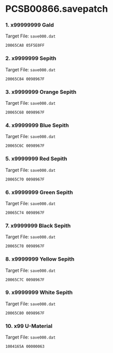# PCSB00866.savepatch

### 1. x99999999 Gald

Target File: `save000.dat`

```
20065CA8 05F5E0FF
```

### 2. x9999999 Sepith

Target File: `save000.dat`

```
20065C84 0098967F
```

### 3. x9999999 Orange Sepith

Target File: `save000.dat`

```
20065C68 0098967F
```

### 4. x9999999 Blue Sepith

Target File: `save000.dat`

```
20065C6C 0098967F
```

### 5. x9999999 Red Sepith

Target File: `save000.dat`

```
20065C70 0098967F
```

### 6. x9999999 Green Sepith

Target File: `save000.dat`

```
20065C74 0098967F
```

### 7. x9999999 Black Sepith

Target File: `save000.dat`

```
20065C78 0098967F
```

### 8. x9999999 Yellow Sepith

Target File: `save000.dat`

```
20065C7C 0098967F
```

### 9. x9999999 White Sepith

Target File: `save000.dat`

```
20065C80 0098967F
```

### 10. x99 U-Material

Target File: `save000.dat`

```
1004165A 00000063
```

